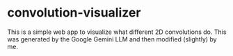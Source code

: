 # convolution-visualizer

This is a simple web app to visualize what different 2D convolutions do.  This was generated by the Google Gemini LLM and then modified (slightly) by me.
